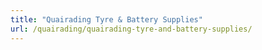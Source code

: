 ```yaml
---
title: "Quairading Tyre & Battery Supplies"
url: /quairading/quairading-tyre-and-battery-supplies/
---
```

